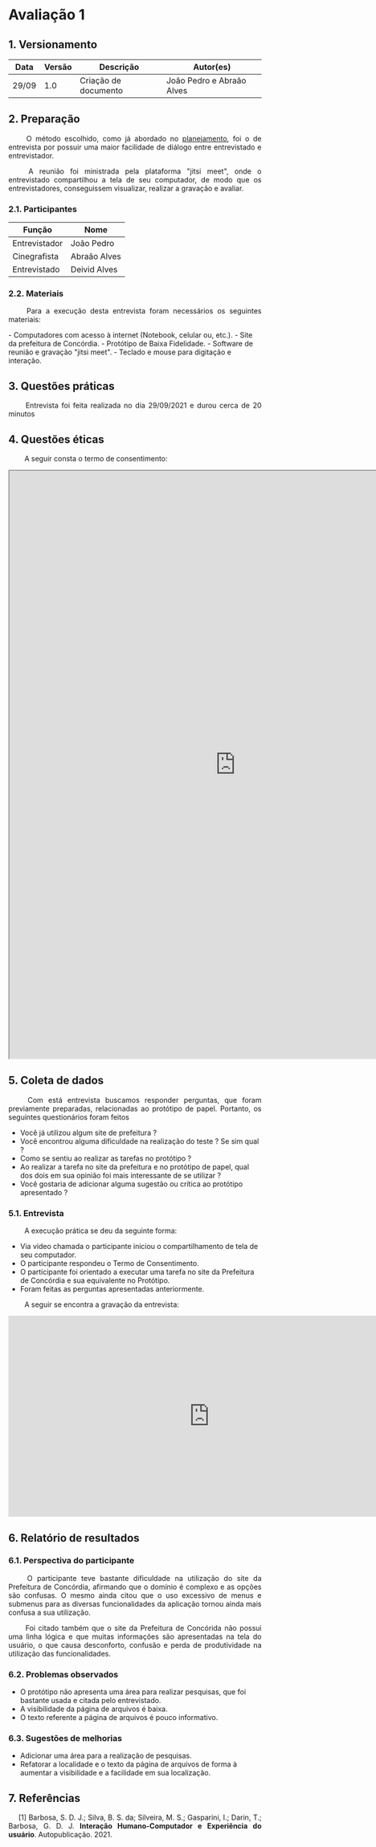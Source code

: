 # Avaliação 1
## 1. Versionamento
|Data|Versão|Descrição|Autor(es)
|--|--|--|--|
|29/09|1.0|Criação de documento|João Pedro e Abraão Alves| 

## 2. Preparação
<p align = "justify"> &emsp;&emsp; O método escolhido, como já abordado no <a href=../../planejamento>planejamento</a>, foi o de entrevista por possuir uma maior facilidade de diálogo entre entrevistado e entrevistador.</p>
<p align = "justify">  &emsp;&emsp; A reunião foi ministrada pela plataforma "jitsi meet", onde o entrevistado compartilhou a tela de seu computador, de modo que os entrevistadores, conseguissem visualizar, realizar a gravação e avaliar.</p>

### 2.1. Participantes
|Função|Nome|
|--|--|
|Entrevistador|João Pedro|
|Cinegrafista|Abraão Alves|
|Entrevistado|Deivid Alves|

### 2.2. Materiais
<p align = "justify">  &emsp;&emsp; Para a execução desta entrevista foram necessários os seguintes materiais:</p>
- Computadores com acesso à internet (Notebook, celular ou, etc.).
- Site da prefeitura de Concórdia.
- Protótipo de Baixa Fidelidade.
- Software de reunião e gravação "jitsi meet".
- Teclado e mouse para digitação e interação.

## 3. Questões práticas
<p align = "justify">  &emsp;&emsp; Entrevista foi feita realizada no dia 29/09/2021 e durou cerca de 20 minutos</p>

## 4. Questões éticas
<p align = "justify">  &emsp;&emsp; A seguir consta o termo de consentimento: </p>
<iframe width=900 height=1170 src="https://docs.google.com/document/d/e/2PACX-1vRst7C5KErUrXUm2BX243HzTZ4-4tCyDU2sTqkBrOqm07tKnzZZyXAzNrRbJkDGs0Z1qqreEeRNLimz/pub?embedded=true"></iframe>

## 5. Coleta de dados
<p align = "justify">  &emsp;&emsp; Com está entrevista buscamos responder perguntas, que foram previamente preparadas, relacionadas ao protótipo de papel. Portanto, os seguintes questionários foram feitos</p>

- Você já utilizou algum site de prefeitura ?
- Você encontrou alguma dificuldade na realização do teste ? Se sim qual ?
- Como se sentiu ao realizar as tarefas no protótipo ?
- Ao realizar a tarefa no site da prefeitura e no protótipo de papel, qual dos dois em sua opinião foi mais interessante de se utilizar ?
- Você gostaria de adicionar alguma sugestão ou crítica ao protótipo apresentado ?

### 5.1. Entrevista
<p align = "justify">  &emsp;&emsp; A execução prática se deu da seguinte forma:</p>

- Via vídeo chamada o participante iniciou o compartilhamento de tela de seu computador.
- O participante respondeu o Termo de Consentimento.
- O participante foi orientado a executar uma tarefa no site da Prefeitura de Concórdia e sua equivalente no Protótipo.
- Foram feitas as perguntas apresentadas anteriormente.

<p align = "justify">  &emsp;&emsp; A seguir se encontra a gravação da entrevista:</p>
<iframe width="800" height="400" src="https://www.youtube.com/embed/2oO1IeYYRgo" title="YouTube video player" frameborder="0" allow="accelerometer; autoplay; clipboard-write; encrypted-media; gyroscope; picture-in-picture" allowfullscreen></iframe>

## 6. Relatório de resultados
### 6.1. Perspectiva do participante
<p align = "justify">  &emsp;&emsp; O participante teve bastante dificuldade na utilização do site da Prefeitura de Concórdia, afirmando que o domínio é complexo e as opções são confusas. O mesmo ainda citou que o uso excessivo de menus e submenus para as diversas funcionalidades da aplicação tornou ainda mais confusa a sua utilização.</p>
<p align = "justify">  &emsp;&emsp; Foi citado também que o site da Prefeitura de Concórida não possui uma linha lógica e que muitas informações são apresentadas na tela do usuário, o que causa desconforto, confusão e perda de produtividade na utilização das funcionalidades.</p>

### 6.2. Problemas observados
- O protótipo não apresenta uma área para realizar pesquisas, que foi bastante usada e citada pelo entrevistado.
- A visibilidade da página de arquivos é baixa.
- O texto referente a página de arquivos é pouco informativo.

### 6.3. Sugestões de melhorias
- Adicionar uma área para a realização de pesquisas.
- Refatorar a localidade e o texto da página de arquivos de forma à aumentar a visibilidade e a facilidade em sua localização.

## 7. Referências
<p style="text-align: justify; text-indent: 20px">[1] Barbosa, S. D. J.; Silva, B. S. da; Silveira, M. S.; Gasparini, I.; Darin, T.; Barbosa, G. D. J. <b>Interação Humano-Computador e Experiência do usuário</b>. Autopublicação. 2021.</p>

